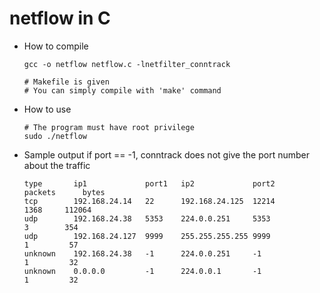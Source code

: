 # netflow in C
- How to compile
	```sh=
	gcc -o netflow netflow.c -lnetfilter_conntrack
	
	# Makefile is given
	# You can simply compile with 'make' command
	```
- How to use
	```sh=
	# The program must have root privilege
	sudo ./netflow
	```

- Sample output
	if port == -1, conntrack does not give the port number about the traffic
	```sh=
	type       ip1             port1   ip2             port2      packets      bytes
	tcp        192.168.24.14   22      192.168.24.125  12214         1368     112064
	udp        192.168.24.38   5353    224.0.0.251     5353             3        354
	udp        192.168.24.127  9999    255.255.255.255 9999             1         57
	unknown    192.168.24.38   -1      224.0.0.251     -1               1         32
	unknown    0.0.0.0         -1      224.0.0.1       -1               1         32
	```

